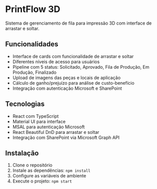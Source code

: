 # PrintFlow 3D

Sistema de gerenciamento de fila para impressão 3D com interface de arrastar e soltar.

## Funcionalidades

- Interface de cards com funcionalidade de arrastar e soltar
- Diferentes níveis de acesso para usuários
- Pipeline com 5 status: Solicitado, Aprovado, Fila de Produção, Em Produção, Finalizado
- Upload de imagens das peças e locais de aplicação
- Cálculo de ganho/prejuízo para análise de custo-benefício
- Integração com autenticação Microsoft e SharePoint

## Tecnologias

- React com TypeScript
- Material UI para interface
- MSAL para autenticação Microsoft
- React Beautiful DnD para arrastar e soltar
- Integração com SharePoint via Microsoft Graph API

## Instalação

1. Clone o repositório
2. Instale as dependências: `npm install`
3. Configure as variáveis de ambiente
4. Execute o projeto: `npm start`
